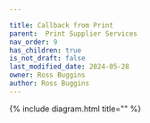 ```yaml
---

title: Callback from Print
parent:  Print Supplier Services
nav_order: 9
has_children: true
is_not_draft: false
last_modified_date: 2024-05-28
owner: Ross Buggins
author: Ross Buggins
---
```


{% include diagram.html title="" %}
